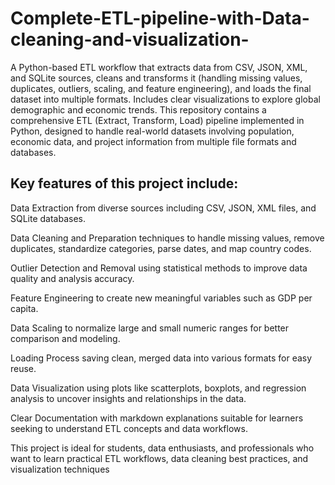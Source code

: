 # Complete-ETL-pipeline-with-Data-cleaning-and-visualization-
A Python-based ETL workflow that extracts data from CSV, JSON, XML, and SQLite sources, cleans and transforms it (handling missing values, duplicates, outliers, scaling, and feature engineering), and loads the final dataset into multiple formats. Includes clear visualizations to explore global demographic and economic trends.
This repository contains a comprehensive ETL (Extract, Transform, Load) pipeline implemented in Python, designed to handle real-world datasets involving population, economic data, and project information from multiple file formats and databases.

## Key features of this project include:

Data Extraction from diverse sources including CSV, JSON, XML files, and SQLite databases.

Data Cleaning and Preparation techniques to handle missing values, remove duplicates, standardize categories, parse dates, and map country codes.

Outlier Detection and Removal using statistical methods to improve data quality and analysis accuracy.

Feature Engineering to create new meaningful variables such as GDP per capita.

Data Scaling to normalize large and small numeric ranges for better comparison and modeling.

Loading Process saving clean, merged data into various formats for easy reuse.

Data Visualization using plots like scatterplots, boxplots, and regression analysis to uncover insights and relationships in the data.

Clear Documentation with markdown explanations suitable for learners seeking to understand ETL concepts and data workflows.

This project is ideal for students, data enthusiasts, and professionals who want to learn practical ETL workflows, data cleaning best practices, and visualization techniques
